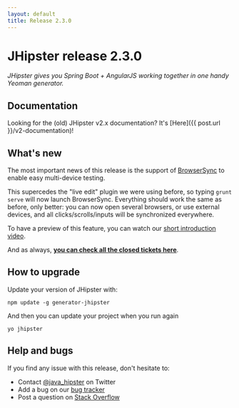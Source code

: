 ```yaml
---
layout: default
title: Release 2.3.0
---
```


JHipster release 2.3.0
==================

*JHipster gives you Spring Boot + AngularJS working together in one handy Yeoman generator.*

Documentation
----------

Looking for the (old) JHipster v2.x documentation? It's [Here]({{ post.url }}/v2-documentation)!

What's new
----------

The most important news of this release is the support of [BrowserSync](http://www.browsersync.io/) to enable easy multi-device testing.

This supercedes the "live edit" plugin we were using before, so typing ```grunt serve``` will now launch BrowserSync. Everything should work the same as before, only better: you can now open several browsers, or use external devices, and all clicks/scrolls/inputs will be synchronized everywhere.

To have a preview of this feature, you can watch our [short introduction video](https://www.youtube.com/watch?v=u8rf8Fq5x0o).

And as always, __[you can check all the closed tickets here](https://github.com/jhipster/generator-jhipster/issues?q=milestone%3A2.3.0+is%3Aclosed)__.

How to upgrade
------------

Update your version of JHipster with:

```
npm update -g generator-jhipster
```

And then you can update your project when you run again

```
yo jhipster
```

Help and bugs
--------------

If you find any issue with this release, don't hesitate to:

- Contact [@java_hipster](https://twitter.com/java_hipster) on Twitter
- Add a bug on our [bug tracker](https://github.com/jhipster/generator-jhipster/issues?state=open)
- Post a question on [Stack Overflow](http://stackoverflow.com/tags/jhipster/info)
